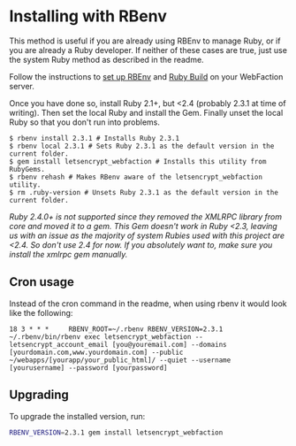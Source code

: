 # Installing with RBenv

This method is useful if you are already using RBEnv to manage Ruby, or if you are already a Ruby developer. If neither of these cases are true, just use the system Ruby method as described in the readme.

Follow the instructions to [set up RBEnv](https://github.com/rbenv/rbenv) and [Ruby Build](https://github.com/rbenv/ruby-build#readme) on your WebFaction server.

Once you have done so, install Ruby 2.1+, but <2.4 (probably 2.3.1 at time of writing). Then set the local Ruby and install the Gem. Finally unset the local Ruby so that you don't run into problems.

    $ rbenv install 2.3.1 # Installs Ruby 2.3.1
    $ rbenv local 2.3.1 # Sets Ruby 2.3.1 as the default version in the current folder.
    $ gem install letsencrypt_webfaction # Installs this utility from RubyGems.
    $ rbenv rehash # Makes RBenv aware of the letsencrypt_webfaction utility.
    $ rm .ruby-version # Unsets Ruby 2.3.1 as the default version in the current folder.

*Ruby 2.4.0+ is not supported since they removed the XMLRPC library from core and moved it to a gem. This Gem doesn't work in Ruby <2.3, leaving us with an issue as the majority of system Rubies used with this project are <2.4. So don't use 2.4 for now. If you absolutely want to, make sure you install the xmlrpc gem manually.*

## Cron usage

Instead of the cron command in the readme, when using rbenv it would look like the following:

```cron
18 3 * * *     RBENV_ROOT=~/.rbenv RBENV_VERSION=2.3.1 ~/.rbenv/bin/rbenv exec letsencrypt_webfaction --letsencrypt_account_email [you@youremail.com] --domains [yourdomain.com,www.yourdomain.com] --public ~/webapps/[yourapp/your_public_html]/ --quiet --username [yourusername] --password [yourpassword]
```

## Upgrading

To upgrade the installed version, run:

```sh
RBENV_VERSION=2.3.1 gem install letsencrypt_webfaction
```
